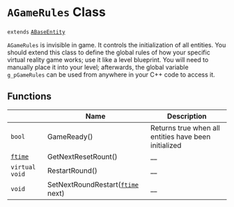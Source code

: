 # `AGameRules` Class

`extends` [`ABaseEntity`](./ABaseEntity.md)

`AGameRules` is invisible in game. It controls the initialization of all entities. You should extend this class to define the global rules of how your specific virtual reality game works; use it like a level blueprint. You will need to manually place it into your level; afterwards, the global variable `g_pGameRules` can be used from anywhere in your C++ code to access it.

## Functions

|  | Name | Description |
| --- | --- | --- |
| `bool` | GameReady() | Returns true when all entities have been initialized |
| [`ftime`](./defs.md) | GetNextResetRount() | __ |
| `virtual void` | RestartRound() | __ |
| `void` | SetNextRoundRestart([`ftime`](./defs.md) next) | __ |
